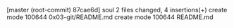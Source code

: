 [master (root-commit) 87cae6d] soul
 2 files changed, 4 insertions(+)
 create mode 100644 0x03-git/README.md
 create mode 100644 README.md
